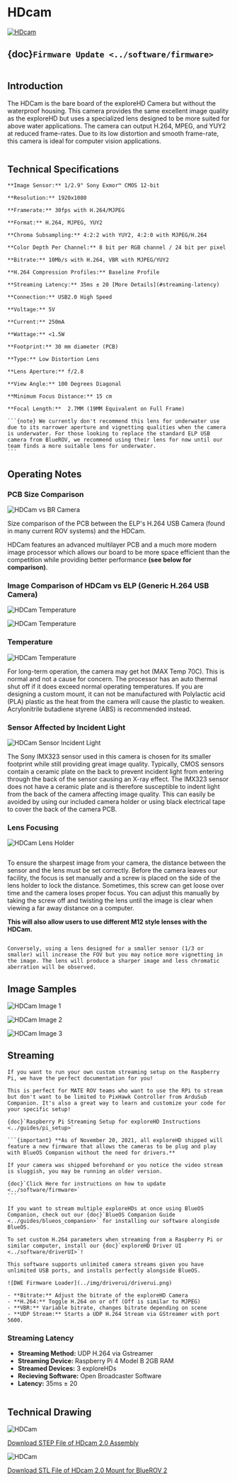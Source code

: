 # HDcam

[![HDcam](https://cdn.shopify.com/s/files/1/0575/8785/9626/files/HDCam_ROV_AUV_Camera_Tripod_Angled_500x.jpg)](https://exploredeepwater.com/products/hd-usb-camera)

## {doc}`Firmware Update <../software/firmware>`

```{important} Please update your firmware if you were shipped an exploreHD or HDCam before 11/20/2021
```

## Introduction

The HDCam is the bare board of the exploreHD Camera but without the waterproof housing. This camera provides the same excellent image quality as the exploreHD but uses a specialized lens designed to be more suited for above water applications. The camera can output H.264, MPEG, and YUY2 at reduced frame-rates. Due to its low distortion and smooth frame-rate, this camera is ideal for computer vision applications.

```{note} This camera runs the same firmware as the exploreHD. The only optical difference between this camera and the exploreHD is the different lens used.

```

## Technical Specifications

```{dropdown} Camera Specifications
**Image Sensor:** 1/2.9" Sony Exmor™ CMOS 12-bit

**Resolution:** 1920x1080

**Framerate:** 30fps with H.264/MJPEG

**Format:** H.264, MJPEG, YUY2

**Chroma Subsampling:** 4:2:2 with YUY2, 4:2:0 with MJPEG/H.264

**Color Depth Per Channel:** 8 bit per RGB channel / 24 bit per pixel

**Bitrate:** 10Mb/s with H.264, VBR with MJPEG/YUY2 

**H.264 Compression Profiles:** Baseline Profile

**Streaming Latency:** 35ms ± 20 [More Details](#streaming-latency)

**Connection:** USB2.0 High Speed 

**Voltage:** 5V 

**Current:** 250mA

**Wattage:** <1.5W

**Footprint:** 30 mm diameter (PCB)
```

````{dropdown} Lens Specifications 
**Type:** Low Distortion Lens

**Lens Aperture:** f/2.8

**View Angle:** 100 Degrees Diagonal

**Minimum Focus Distance:** 15 cm

**Focal Length:**  2.7MM (19MM Equivalent on Full Frame)

```{note} We currently don't recommend this lens for underwater use due to its narrower aperture and vignetting qualities when the camera is underwater. For those looking to replace the standard ELP USB camera from BlueROV, we recommend using their lens for now until our team finds a more suitable lens for underwater.
```
````

## Operating Notes

### PCB Size Comparison

![HDCam vs BR Camera](../img/hdcam/HDCam_PCB_size_x320.jpg)

Size comparison of the PCB between the ELP's H.264 USB Camera (found in many current ROV systems) and the HDCam. 

HDCam features an advanced multilayer PCB and a much more modern image processor which allows our board to be more space efficient than the competition while providing better performance **(see below for comparison)**. 

### Image Comparison of HDCam vs ELP (Generic H.264 USB Camera)

![HDCam Temperature](../img/hdcam/image_comparison/HDCam_1.jpg)

![HDCam Temperature](../img/hdcam/image_comparison/HDCam_2.jpg)

### Temperature

![HDCam Temperature](../img/hdcam/HDCam_Temperature_x200.jpg)

For long-term operation, the camera may get hot (MAX Temp 70C). This is normal and not a cause for concern. The processor has an auto thermal shut off if it does exceed normal operating temperatures. If you
are designing a custom mount, it can not be manufactured with Polylactic acid (PLA) plastic as the heat from the camera will cause the plastic to weaken. Acrylonitrile butadiene styrene (ABS) is recommended instead.

### Sensor Affected by Incident Light

![HDCam Sensor Incident Light](../img/hdcam/HDCam_Incident_Light_x200.jpg)

The Sony IMX323 sensor used in this camera is chosen for its smaller footprint while still providing great
image quality. Typically, CMOS sensors contain a ceramic plate on the back to prevent incident light from
entering through the back of the sensor causing an X-ray effect. The IMX323 sensor does not have a
ceramic plate and is therefore susceptible to indent light from the back of the camera affecting image quality. This can easily be avoided by using our included camera holder or using black electrical tape to cover
the back of the camera PCB.

### Lens Focusing

![HDCam Lens Holder](../img/hdcam/HDCam_Lens_Holder_x200.jpg)

```{warning} Pay extra attention to not screw the lens past the sensor element. Doing so will crack the sensor and damage it permanently.

```

To ensure the sharpest image from your camera, the distance between the sensor and the lens must be set correctly. Before the camera leaves our facility, the focus is set manually and a screw is placed on the side of the lens holder to lock the distance. Sometimes, this screw can get loose over time and the camera loses proper focus. You can adjust this manually by taking the screw off and twisting the lens until the image is clear when viewing a far away distance on a computer.

**This will also allow users to use different M12 style lenses with the HDCam.**

```{note} If you are using a different lens than the one supplied, make sure it's compatible with the 1/2.9 sensor size. Using a lens designed for a larger sensor (1/2.8 or larger) will usually work but you will expect a lower FOV than advertised. Additionally, the lens will produce a less sharp image and artifacts such as chromatic aberration will be more noticeable. 

Conversely, using a lens designed for a smaller sensor (1/3 or smaller) will increase the FOV but you may notice more vignetting in the image. The lens will produce a sharper image and less chromatic aberration will be observed.

```

## Image Samples

![HDCam Image 1](../img/hdcam/image_samples/HDCam_Image_1.jpg)

![HDCam Image 2](../img/hdcam/image_samples/HDCam_Image_2.jpg)

![HDCam Image 3](../img/hdcam/image_samples/HDCam_Image_3.jpg)



## Streaming

```{dropdown} Streaming via custom Raspberry Pi
If you want to run your own custom streaming setup on the Raspberry Pi, we have the perfect documentation for you! 

This is perfect for MATE ROV teams who want to use the RPi to stream but don't want to be limited to PixHawk Controller from ArduSub Companion. It's also a great way to learn and customize your code for your specific setup!

{doc}`Raspberry Pi Streaming Setup for exploreHD Instructions <../guides/pi_setup>`
```

````{dropdown} Streaming alongside BlueOS Companion
```{important} **As of November 20, 2021, all exploreHD shipped will feature a new firmware that allows the cameras to be plug and play with BlueOS Companion without the need for drivers.**

If your camera was shipped beforehand or you notice the video stream is sluggish, you may be running an older version.

{doc}`Click Here for instructions on how to update <../software/firmware>`
```

If you want to stream multiple exploreHDs at once using BlueOS Companion, check out our {doc}`BlueOS Companion Guide <../guides/blueos_companion>` for installing our software alongisde BlueOS.
````

```{dropdown} H.264/Bitrate Control for Streaming
To set custom H.264 parameters when streaming from a Raspberry Pi or similar computer, install our {doc}`exploreHD Driver UI <../software/driverUI>`!

This software supports unlimited camera streams given you have unlimited USB ports, and installs perfectly alongside BlueOS.

![DWE Firmware Loader](../img/driverui/driverui.png)

- **Bitrate:** Adjust the bitrate of the exploreHD Camera
- **H.264:** Toggle H.264 on or off (Off is similar to MJPEG)
- **VBR:** Variable bitrate, changes bitrate depending on scene
- **UDP Stream:** Starts a UDP H.264 Stream via GStreamer with port 5600.

```

### Streaming Latency

- **Streaming Method:** UDP H.264 via Gstreamer
- **Streaming Device:** Raspberry Pi 4 Model B 2GB RAM
- **Streamed Devices:** 3 exploreHDs
- **Recieving Software:** Open Broadcaster Software
- **Latency:** 35ms ± 20

```{youtube} ZJl32Xt4jQQ
```

## Technical Drawing

![HDCam](../img/hdcam/technical_drawings/HDC.JPG)

[Download STEP File of HDcam 2.0 Assembly](https://cdn.shopify.com/s/files/1/0575/8785/9626/files/HDC_Assy_v2.step?v=1661972385)

![HDCam](../img/hdcam/technical_drawings/BlueROVConnection.JPG)

[Download STL File of HDcam 2.0 Mount for BlueROV 2](https://cdn.shopify.com/s/files/1/0575/8785/9626/files/BlueROV2_HDC_Bracket_v5_1.stl?v=1659117334)


